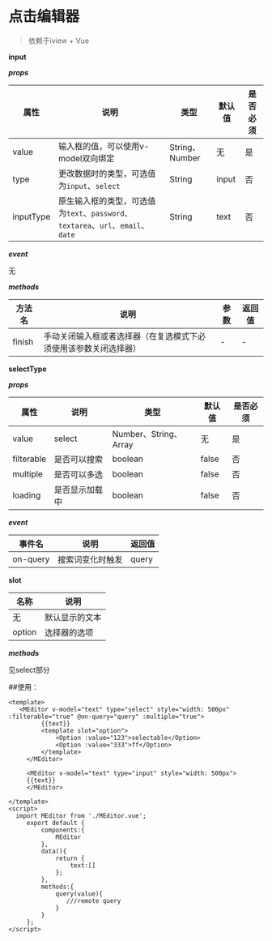# 点击编辑器
>依赖于iview + Vue

**input**

***props***

 属性| 说明 | 类型 | 默认值 | 是否必须 
 --- | -----| -----| -------| ---------
 value | 输入框的值，可以使用v-model双向绑定 | String、Number| 无| 是
 type | 更改数据时的类型，可选值为`input`、`select` | String | input | 否
 inputType | 原生输入框的类型，可选值为`text`、`password`、`textarea`、`url`、`email`、`date` | String | text | 否
 
 ***event***
 
  无
 
 ***methods***
 
 方法名|说明|参数|返回值
 ---|---|---|---
 finish|手动关闭输入框或者选择器（在复选模式下必须使用该参数关闭选择器）|-|-
 
 **selectType**
 
 ***props***
 
 属性| 说明 | 类型 | 默认值 | 是否必须 
  --- | -----| -----| -------| ---------
   value | select | Number、String、Array| 无| 是
  filterable | 是否可以搜索 | boolean | false | 否
  multiple | 是否可以多选 | boolean | false | 否
  loading | 是否显示加载中 | boolean | false | 否
  
   ***event***
   
   事件名| 说明 | 返回值
   --- | -----| -----
   on-query | 搜索词变化时触发 | query
   
   **slot**
   
   名称 | 说明
   ---|---
   无 | 默认显示的文本
   option | 选择器的选项
     
  ***methods***
  
  见select部分
     
   ##使用：
   ```
<template>
      <MEditor v-model="text" type="select" style="width: 500px" :filterable="true" @on-query="query" :multiple="true">
            {{text}}
            <template slot="option">
                <Option :value="123">selectable</Option>
                <Option :value="333">ff</Option>
            </template>
        </MEditor>
        
        <MEditor v-model="text" type="input" style="width: 500px">
        {{text}}
        </MEditor>
        
</template>
<script>
     import MEditor from './MEditor.vue';
        export default {
            components:{
                MEditor
            },
            data(){
                return {
                    text:[]
                };
            },
            methods:{
                query(value){
                   ///remote query
                }
            }
        };
</script>
```
   